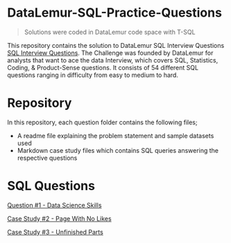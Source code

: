 # DataLemur-SQL-Practice-Questions

> Solutions were coded in DataLemur code space with T-SQL

This repository contains the solution to DataLemur SQL Interview Questions [SQL Interview Questions](https://datalemur.com/sql-interview-questions). The Challenge was founded by DataLemur for analysts that want to ace the data Interview, which covers SQL, Statistics, Coding, & Product-Sense questions. It consists of 54 different SQL questions ranging in difficulty from easy to medium to hard.

# Repository
In this repository, each question folder contains the following files;

 - A readme file explaining the problem statement and sample datasets used
 - Markdown case study files which contains SQL queries answering the respective questions

# SQL Questions
[Question #1 - Data Science Skills](https://github.com/HabibatTheAnalyst/8-Week-SQL-Challenge/tree/main/Case%20Study%20%23%201%20-%20Danny's%20Diner)

[Case Study #2 - Page With No Likes](https://github.com/HabibatTheAnalyst/8-Week-SQL-Challenge/tree/main/Case%20Study%20%23%202%20-%20Pizza%20Runner)

[Case Study #3 - Unfinished Parts](https://github.com/HabibatTheAnalyst/8-Week-SQL-Challenge/tree/main/Case%20Study%20%23%203%20-%20Foodie%20Fi)
